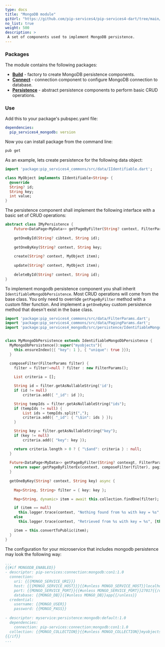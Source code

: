 ```yaml
---
type: docs
title: "MongoDB module"
gitUrl: "https://github.com/pip-services4/pip-services4-dart/tree/main/pip-services4-mongodb-dart"
no_list: true
weight: 500
description: > 
 A set of components used to implement MongoDB persistence.
---
```


### Packages

The module contains the following packages:
- [**Build**](build) - factory to create MongoDB persistence components.
- [**Connect**](connect) - connection component to configure MongoDB connection to database.
- [**Persistence**](persistence) - abstract persistence components to perform basic CRUD operations.


### Use

Add this to your package's pubspec.yaml file:
```yaml
dependencies:
  pip_services4_mongodb: version
```

Now you can install package from the command line:
```bash
pub get
```

As an example, lets create persistence for the following data object:

```dart
import 'package:pip_services4_commons/src/data/IIdentifiable.dart';

class MyObject implements IIdentifiable<String> {
  @override
  String? id;
  String key;
  int value;
}

```

The persistence component shall implement the following interface with a basic set of CRUD operations:

```dart
abstract class IMyPersistence {
    Future<DataPage<MyData>> getPageByFilter(String? context, FilterParams filter, PagingParams paging);
    
    getOneById(String? cibtext, String id);
    
    getOneByKey(String? context, String key;
    
    create(String? context, MyObject item);
    
    update(String? context, MyObject item);
    
    deleteById(String? context, String id);
}
```

To implement mongodb persistence component you shall inherit `IdentifiableMongoDbPersistence`. 
Most CRUD operations will come from the base class. You only need to override `getPageByFilter` method with a custom filter function.
And implement a `getOneByKey` custom persistence method that doesn't exist in the base class.

```dart
import 'package:pip_services4_commons/src/data/FilterParams.dart';
import 'package:pip_services4_commons/src/data/PagingParams.dart';
import 'package:pip_services4_mongodb/src/persistence/IdentifiableMongoDbPersistence.dart';


class MyMongoDbPersistence extends IdentifiableMongoDbPersistence {
  MyMongoDbPersistence():super("myobjects"){
    this.ensureIndex({{ "key": 1 }, { "unique": true }});
  }

  composeFilter(FilterParams filter) {
    filter = filter!=null ? filter : new FilterParams();
    
    List criteria = [];

    String id = filter.getAsNullableString('id');
    if (id != null)
        criteria.add({ "_id": id });

    String tempIds = filter.getAsNullableString("ids");
    if (tempIds != null) {
        List ids = tempIds.split(",");
        criteria.add({ "_id": { "\$in": ids } });
    }

    String key = filter.getAsNullableString("key");
    if (key != null)
        criteria.add({ "key": key });

    return criteria.length > 0 ? { "\$and": criteria } : null;
  }
  
  Future<DataPage<MyData>> getPageByFilter(String? contexgt, FilterParams filter, PagingParams paging){
    return super.getPageByFilterEx(context, composeFilter(filter), paging, null);
  } 
  
  getOneByKey(String? context, String key) async {
    
    Map<String, String> filter = { key: key };

    Map<String, dynamic> item = await this.collection.findOne(filter);

    if (item == null)
      this.logger.trace(context, "Nothing found from %s with key = %s", [this.collectionName, key]);
    else
      this.logger.trace(context, "Retrieved from %s with key = %s", [this.collectionName, key]);

    item = this.convertToPublic(item);
  }
}
```

The configuration for your microservice that includes mongodb persistence may look the following way:

```yaml
...
{{#if MONGODB_ENABLED}}
- descriptor: pip-services:connection:mongodb:con1:1.0
  connection:
    uri: {{{MONGO_SERVICE_URI}}}
    host: {{{MONGO_SERVICE_HOST}}}{{#unless MONGO_SERVICE_HOST}}localhost{{/unless}}
    port: {{MONGO_SERVICE_PORT}}{{#unless MONGO_SERVICE_PORT}}27017{{/unless}}
    database: {{MONGO_DB}}{{#unless MONGO_DB}}app{{/unless}}
  credential:
    username: {{MONGO_USER}}
    password: {{MONGO_PASS}}
    
- descriptor: myservice:persistence:mongodb:default:1.0
  dependencies:
    connection: pip-services:connection:mongodb:con1:1.0
  collection: {{MONGO_COLLECTION}}{{#unless MONGO_COLLECTION}}myobjects{{/unless}}
{{/if}}
...
```

